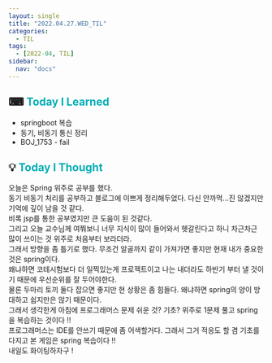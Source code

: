 ```yaml
---
layout: single
title: "2022.04.27.WED_TIL"
categories:
  - TIL
tags:
  - [2022-04, TIL]
sidebar:
  nav: "docs"
---
```


## ⌨ <a style="color:#00adb5">Today I Learned</a>

- springboot 복습
- 동기, 비동기 통신 정리
- BOJ_1753 - fail

## 💡 <a style="color:#00adb5">Today I Thought</a>

오늘은 Spring 위주로 공부를 했다. <br>
동기 비동기 처리를 공부하고 블로그에 이쁘게 정리해두었다. 다신 안까먹...진 않겠지만 기억에 깊이 남을 것 같다.<br>
비록 jsp를 통한 공부였지만 큰 도움이 된 것같다.<br>
그리고 오늘 교수님께 여쭤보니 너무 지식이 많이 들어와서 헷갈린다고 하니 차근차근 많이 쓰이는 것 위주로 처음부터 보라더라.<br>
그래서 방향을 좀 틀기로 했다. 무조건 알골까지 같이 가져가면 좋지만 현재 내가 중요한 것은 spring이다.<br>
왜냐하면 코테시험보다 더 일찍있는게 프로젝트이고 나는 내더라도 하반기 부터 낼 것이기 때문에 우선순위를 잘 두어야한다.<br>
물론 두마리 토끼 둘다 잡으면 좋지만 현 상황은 좀 힘들다. 왜냐하면 spring의 양이 방대하고 쉽지만은 않기 때문이다.<br>
그래서 생각한게 아침에 프로그래머스 문제 쉬운 것? 기초? 위주로 1문제 풀고 spring을 복습하는 것이다 !!<br>
프로그래머스는 IDE를 안쓰기 때문에 좀 어색할거다. 그래서 그거 적응도 할 겸 기초를 다지고 본 게임은 spring 복습이다 !!<br>
내일도 화이팅하자구 !
